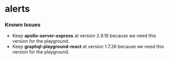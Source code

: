 # alerts

### Known Issues
* Keep __apollo-server-express__ at version 2.9.16 because we need this version for the playground.
* Keep __graphql-playground-react__ at version 1.7.26 because we need this version for the playground.